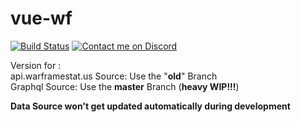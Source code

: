 # vue-wf
[![Build Status](https://travis-ci.com/Bitti09/vue-wf.svg?branch=master)](https://travis-ci.com/Bitti09/vue-wf) 
[![Contact me on Discord](https://img.shields.io/badge/Discord-Bitti%238207-7289DA.svg)](https://discordapp.com/users/187288182885187584 "Contact me on Discord")

Version for :  
api.warframestat.us Source: Use the "**old**" Branch  
Graphql  Source: Use  the **master** Branch (**heavy WIP!!!**)

**Data Source won't get updated automatically during development**
